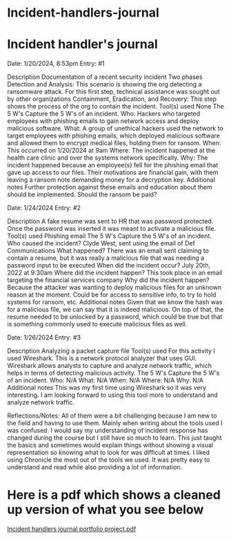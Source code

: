 # Incident-handlers-journal
# Incident handler's journal
Date: 
1/20/2024, 8:53pm
Entry: #1
 
Description
Documentation of a recent security incident
Two phases
Detection and Analysis: This scenario is showing the org detecting a ransomware attack. For this first step, technical assistance was sought out by other organizations
Containment, Eradication, and Recovery: This step shows the process of the org to contain the incident.
Tool(s) used
None
The 5 W's 
Capture the 5 W's of an incident.
Who: Hackers who targeted employees with phishing emails to gain network access and deploy malicious software.
What: A group of unethical hackers used the network to target employees with phishing emails, which deployed malicious software and allowed them to encrypt medical files, holding them for ransom.
When: This occurred on 1/20/2024 at 9am
Where: The incident happened at the health care clinic and over the systems network specifically.
Why: The incident happened because an employee(s) fell for the phishing email that gave up access to our files. Their motivations are financial gain, with them leaving a ransom note demanding money for a decryption key.
Additional notes
Further protection against these emails and education about them should be implemented. Should the ransom be paid?




Date: 
1/24/2024
Entry: #2


Description
A fake resume was sent to HR that was password protected. Once the password was inserted it was meant to activate a malicious file. 
Tool(s) used
Phishing email
The 5 W's 
Capture the 5 W's of an incident.
Who caused the incident? Clyde West, sent using the email of Def Communications
What happened? There was an email sent claiming to contain a resume, but it was really a malicious file that was needing a password input to be executed
When did the incident occur? July 20th, 2022 at 9:30am 
Where did the incident happen? This took place in an email targeting the financial services company
Why did the incident happen? Because the attacker was wanting to deploy malicious files for an unknown reason at the moment. Could be for access to sensitive info, to try to hold systems for ransom, etc.
Additional notes
Given that we know the hash was for a malicious file, we can say that it is indeed malicious. On top of that, the resume needed to be unlocked by a password, which could be true but that is something commonly used to execute malicious files as well.




Date: 
1/26/2024
Entry: #3


Description
Analyzing a packet capture file
Tool(s) used
For this activity I used Wireshark. This is a network protocol analyzer that uses GUI. Wireshark allows analysts to capture and analyze network traffic, which helps in terms of detecting malicious activity.
The 5 W's 
Capture the 5 W's of an incident.
Who: N/A
What: N/A
When: N/A
Where: N/A
Why: N/A
Additional notes
This was my first time using Wireshark so it was very interesting. I am looking forward to using this tool more to understand and analyze network traffic.

Reflections/Notes: All of them were a bit challenging because I am new to the field and having to use them. Mainly when writing about the tools used I was confused. I would say my understanding of incident response has changed during the course but I still have so much to learn. This just taught the basics and sometimes would explain things without showing a visual representation so knowing what to look for was difficult at times. I liked using Chronicle the most out of the tools we used. It was pretty easy to understand and read while also providing a lot of information.

# Here is a pdf which shows a cleaned up version of what you see below
[Incident handlers journal portfolio project.pdf](https://github.com/JayceR01/Incident-handler-s-journal/files/14378960/Incident.handlers.journal.portfolio.project.pdf)
